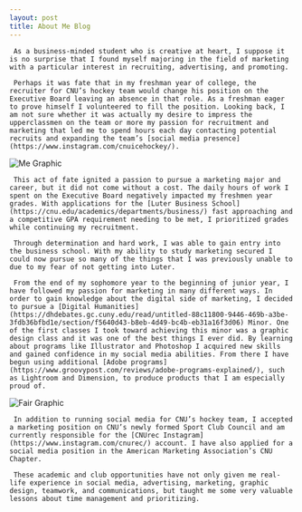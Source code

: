 ```yaml
---
layout: post
title: About Me Blog
---
```

     As a business-minded student who is creative at heart, I suppose it is no surprise that I found myself majoring in the field of marketing with a particular interest in recruiting, advertising, and promoting.
                                                                                                                                                                     
     Perhaps it was fate that in my freshman year of college, the recruiter for CNU’s hockey team would change his position on the Executive Board leaving an absence in that role. As a freshman eager to prove himself I volunteered to fill the position. Looking back, I am not sure whether it was actually my desire to impress the upperclassmen on the team or more my passion for recruitment and marketing that led me to spend hours each day contacting potential recruits and expanding the team’s [social media presence](https://www.instagram.com/cnuicehockey/).
                                                                                                                                                                 
![Me Graphic](https://aidanwheeler18.github.io/aidanwheeler18.github.io/images/WHEELS.png)
                                                                                                                                                                 
     This act of fate ignited a passion to pursue a marketing major and career, but it did not come without a cost. The daily hours of work I spent on the Executive Board negatively impacted my freshmen year grades. With applications for the [Luter Business School](https://cnu.edu/academics/departments/business/) fast approaching and a competitive GPA requirement needing to be met, I prioritized grades while continuing my recruitment.
                                                                                                                                                                 
     Through determination and hard work, I was able to gain entry into the business school. With my ability to study marketing secured I could now pursue so many of the things that I was previously unable to due to my fear of not getting into Luter.
                                                                                                                                                                 
     From the end of my sophomore year to the beginning of junior year, I have followed my passion for marketing in many different ways. In order to gain knowledge about the digital side of marketing, I decided to pursue a [Digital Humanities](https://dhdebates.gc.cuny.edu/read/untitled-88c11800-9446-469b-a3be-3fdb36bfbd1e/section/f5640d43-b8eb-4d49-bc4b-eb31a16f3d06) Minor. One of the first classes I took toward achieving this minor was a graphic design class and it was one of the best things I ever did. By learning about programs like Illustrator and Photoshop I acquired new skills and gained confidence in my social media abilities. From there I have begun using additional [Adobe programs](https://www.groovypost.com/reviews/adobe-programs-explained/), such as Lightroom and Dimension, to produce products that I am especially proud of.
                                                                                                                                                                 
![Fair Graphic](https://aidanwheeler18.github.io/aidanwheeler18.github.io/images/fair%202.jpg)
                                                                                                                                                                 
     In addition to running social media for CNU’s hockey team, I accepted a marketing position on CNU’s newly formed Sport Club Council and am currently responsible for the [CNUrec Instagram](https://www.instagram.com/cnurec/) account. I have also applied for a social media position in the American Marketing Association’s CNU Chapter.
                                                                                                                                                                 
     These academic and club opportunities have not only given me real-life experience in social media, advertising, marketing, graphic design, teamwork, and communications, but taught me some very valuable lessons about time management and prioritizing.
